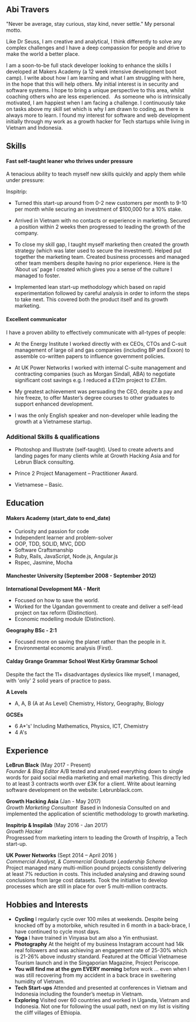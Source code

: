 ## Abi Travers

"Never be average, stay curious, stay kind, never settle."
My personal motto.

Like Dr Seuss, I am creative and analytical, I think differently to solve any complex challenges and I have a deep compassion for people and drive to make the world a better place.

I am a soon-to-be full stack developer looking to enhance the skills I developed at Makers Academy (a 12 week intensive development boot camp). I write about how I am learning and what I am struggling with here, in the hope that this will help others. My initial interest is in security and software systems. I hope to bring a unique perspective to this area, whilst coaching others who are less experienced.
 
As someone who is intrinsically motivated, I am happiest when I am facing a challenge. I continuously take on tasks above my skill set which is why I am drawn to coding, as there is always more to learn. I found my interest for software and web development initially through my work as a growth hacker for Tech startups while living in Vietnam and Indonesia.
 

## Skills ##

#### Fast self-taught leaner who thrives under pressure ####
A tenacious ability to teach myself new skills quickly and apply them while under pressure:

Inspitrip:
- Turned this start-up around from 0-2 new customers per month to 9-10 per month while securing an investment of $100,000 for a 10% stake.

- Arrived in Vietnam with no contacts or experience in marketing. Secured a position within 2 weeks then progressed to leading the growth of the company.

- To close my skill gap, I taught myself marketing then created the growth strategy (which was later used to secure the investment). Helped put together the marketing team. Created business processes and managed other team members despite having no prior experience. Here is the ‘About us’ page I created which gives you a sense of the culture I managed to foster.  

- Implemented lean start-up methodology which based on rapid experimentation followed by careful analysis in order to inform the steps to take next. This covered both the product itself and its growth marketing.


#### Excellent communicator ####

I have a proven ability to effectively communicate with all-types of people:


- At the Energy Institute I worked directly with ex CEOs, CTOs and C-suit management of large oil and gas companies (including BP and Exxon) to assemble co-written papers to influence government policies.

- At UK Power Networks I worked with internal C-suite management and contracting companies (such as Morgan Sindall, ABA) to negotiate significant cost savings e.g. I reduced a £12m project to £7.8m.

- My greatest achievement was persuading the CEO, despite a pay and hire freeze, to offer Master’s degree courses to other graduates to support enhanced development.  

- I was the only English speaker and non-developer while leading the growth at a Vietnamese startup.

### Additional Skills & qualifications ###

- Photoshop and Illustrate (self-taught). Used to create adverts and landing pages for many clients while at Growth Hacking Asia and for Lebrun Black consulting.

- Prince 2 Project Management – Practitioner Award.

- Vietnamese – Basic.

## Education ##

#### Makers Academy (start_date to end_date) ####

- Curiosity and passion for code
- Independent learner and problem-solver
- OOP, TDD, SOLID, MVC, DDD
- Software Craftsmanship
- Ruby, Rails, JavaScript, Node.js, Angular.js
- Rspec, Jasmine, Mocha

#### Manchester University (September 2008 - September 2012) ####

**International Development MA - Merit**

- Focused on how to save the world.
- Worked for the Ugandan government to create and deliver a self-lead project on tax reform (Distinction).
- Economic modelling module (Distinction).

**Geography BSc - 2:1**

- Focused more on saving the planet rather than the people in it.  
- Environmental economic analysis (First).

#### Calday Grange Grammar School West Kirby Grammar School ####

Despite the fact the 11+ disadvantages dyslexics like myself, I managed, with 'only' 2 solid years of practice to pass.


**A Levels**

- A, A, B (A at As Level) Chemistry, History, Geography, Biology  

**GCSEs**

- 6 A*'s' Including Mathematics, Physics, ICT, Chemistry
- 4 A's

## Experience ##

**LeBrun Black** (May 2017 - Present)    
*Founder & Blog Editor*
A/B tested and analysed everything down to single words for paid social media marketing and email marketing. This directly led to at least 3 contracts worth over £3K for a client.
Write about learning software development on the website: Lebrunblack.com.

**Growth Hacking Asia** (Jan - May 2017)   
*Growth Marketing Consultant*  Based in Indonesia
Consulted on and implemented the application of scientific methodology to growth marketing.

**Inspitrip & Inspilab** (May 2016 - Jan 2017)   
*Growth Hacker*  
Progressed from marketing intern to leading the Growth of Inspitrip, a Tech start-up.

**UK Power Networks** (Sept 2014 – April 2016 )   
*Commercial Analyst, & Commercial Graduate Leadership Scheme*  
Project managed many multi-million pound projects consistently delivering at least 7% reduction in costs. This included analysing and drawing sound conclusions from large cost datasets. Took the initiative to develop processes which are still in place for over 5 multi-million contracts.

## Hobbies and Interests ##
- **Cycling** I regularly cycle over 100 miles at weekends. Despite being knocked off by a motorbike, which resulted in 6 month in a back-brace, I have continued to cycle most days.
- **Yoga** I have trained in Vinyasa but am also a Yin enthusiast.
- **Photography** At the height of my business Instagram account had 14k real followers and was achieving an engagement rate of 25-30% which is 21-26% above industry standard. Featured at the Official Vietnamese Tourism launch and in the Singaporian Magazine, Project Periscope.
- **You will find me at the gym EVERY morning** before work … even when I was still recovering from my accident in a back brace in sweltering humidity of Vietnam.
- **Tech Start-ups** Attended and presented at conferences in Vietnam and Indonesia including the founder’s meetup in Vietnam. 
- **Exploring** Visited over 60 countries and worked in Uganda, Vietnam and Indonesia. Not one for following the usual path, next on my list is visiting the cliff villages of Ethiopia.  
